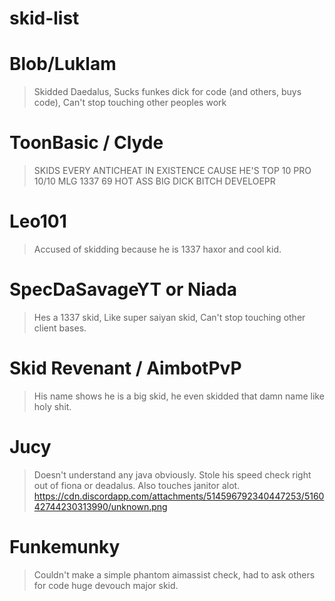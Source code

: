 # skid-list

# Blob/Luklam 
 > Skidded Daedalus, Sucks funkes dick for code (and others, buys code), Can't stop touching other peoples work

# ToonBasic / Clyde
 > SKIDS EVERY ANTICHEAT IN EXISTENCE CAUSE HE'S TOP 10 PRO 10/10 MLG 1337 69 HOT ASS BIG DICK BITCH DEVELOEPR
 
# Leo101
 > Accused of skidding because he is 1337 haxor and cool kid.
 
 # SpecDaSavageYT or Niada
  > Hes a 1337 skid, Like super saiyan skid, Can't stop touching other client bases.
 
 # Skid Revenant / AimbotPvP
  > His name shows he is a big skid, he even skidded that damn name like holy shit.
  
  # Jucy
   > Doesn't understand any java obviously. Stole his speed check right out of fiona or deadalus. Also touches janitor alot.
   https://cdn.discordapp.com/attachments/514596792340447253/516042744230313990/unknown.png
   
  # Funkemunky
   > Couldn't make a simple phantom aimassist check, had to ask others for code huge devouch major skid.
